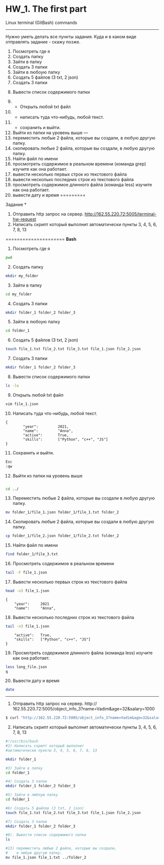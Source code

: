 # HW_1. The first part
Linux terminal (GitBash) commands

___

Нужно уметь делать все пункты задания.
Куда и в каком виде отправлять задание - скажу позже.

1) Посмотреть где я
2) Создать папку
3) Зайти в папку
4) Создать 3 папки
5) Зайти в любоую папку
6) Создать 5 файлов (3 txt, 2 json)
7) Создать 3 папки
8. Вывести список содержимого папки
9) + Открыть любой txt файл
10) + написать туда что-нибудь, любой текст.
11) + сохранить и выйти.
12) Выйти из папки на уровень выше
—
13) переместить любые 2 файла, которые вы создали, в любую другую папку.
14) скопировать любые 2 файла, которые вы создали, в любую другую папку.
15) Найти файл по имени
16) просмотреть содержимое в реальном времени (команда grep) изучите как она работает.
17) вывести несколько первых строк из текстового файла
18) вывести несколько последних строк из текстового файла
19) просмотреть содержимое длинного файла (команда less) изучите как она работает.
20) вывести дату и время
=========

Задание *
1) Отправить http запрос на сервер.
http://162.55.220.72:5005/terminal-hw-request
2) Написать скрипт который выполнит автоматически пункты 3, 4, 5, 6, 7, 8, 13

=====================
**Bash**

1. Посмотреть где я

```bash
pwd
```
2. Создать папку

```bash
mkdir my_folder
```
3. Зайти в папку

```bash
cd my_folder
```
4. Создать 3 папки

```bash
mkdir folder_1 folder_2 folder_3
```

5. Зайти в любоую папку

```bash
cd folder_1
```

6. Создать 5 файлов (3 txt, 2 json)

```bash
touch file_1.txt file_2.txt file_3.txt file_1.json file_2.json
```

7. Создать 3 папки

```bash
mkdir folder_1 folder_2 folder_3
```

8. Вывести список содержимого папки

```bash
ls -la
```

9. Открыть любой txt файл

```bash
vim file_1.json
```

10. Написать туда что-нибудь, любой текст.

```
{
        "year":         2021,
        "name":         "Anna",
        "active":       True,
        "skills":       ["Python", "c++", "JS"]
}
```

11. Сохранить и выйти.

```bash
Esc
:qw
```

12. Выйти из папки на уровень выше

```bash

cd ../
```

13. Переместить любые 2 файла, которые вы создали в любую другую папку.

```bash
mv folder_1/file_1.json folder_1/file_1.txt folder_2
```

14. Скопировать любые 2 файла, которые вы создали в любую другую папку.

```bash
cp folder_1/file_2.json folder_1/file_2.txt folder_2
```

15. Найти файл по имени

```bash
find folder_1/file_3.txt
```

16. Просмотреть содержимое в реальном времени

```bash
tail -F file_1.json
```

17. Вывести несколько первых строк из текстового
файла

```bash
head -n3 file_1.json
```

```
{
	"year":		2021
	"name": 	"Anna",
```

18. Вывести несколько последних строк из текстового файла

```bash
tail -n3 file_1.json
```
```
	"active": 	True,
	"skills":	["Python", "c++", "JS"]
}
```

19. Просмотреть содержимое длинного файла
 (команда less) изучите как она работает.

```bash
less long_file.json
q
```

20. Вывести дату и время

```bash
date
```

-----

1. Отправить http запрос на сервер.
http:// 162.55.220.72:5005/object_info_3?name=Vadim&age=32&salary=1000

```bash
$ curl "http://162.55.220.72:5005/object_info_3?name=Vadim&age=32&salary=1000"

```
2. Написать скрипт который выполнит автоматически пункты 3, 4, 5, 6, 7, 8, 13

```bash
#!/usr/bin/bash
#2) Написать скрипт который выполнит
#автоматически пункты 3, 4, 5, 6, 7, 8, 13

mkdir folder_1

#3) Зайти в папку
cd folder_1

#4) Создать 3 папки
mkdir folder_1 folder_2 folder_3

#5) Зайти в любоую папку
cd folder_1

#6) Создать 5 файлов (3 txt, 2 json)
touch file_1.txt file_2.txt file_3.txt file_1.json file_2.json

#7) Создать 3 папки
mkdir folder_1 folder_2 folder_3

#8). Вывести список содержимого папки
ls

#13) переместить любые 2 файла, которые вы создали,
#	 в любую другую папку.
mv file_1.json file_1.txt ../folder_2

```

